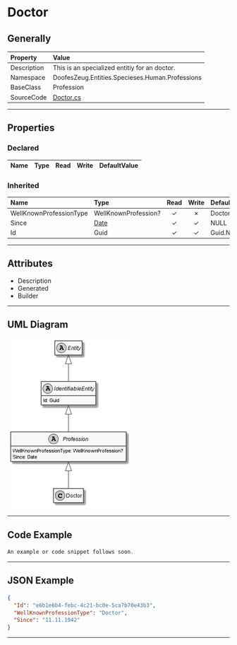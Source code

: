 ﻿# Doctor

## Generally

|Property|Value|
|:-|:-|
|Description|This is an specialized entitiy for an doctor.|
|Namespace|DoofesZeug.Entities.Specieses.Human.Professions|
|BaseClass|Profession|
|SourceCode|[Doctor.cs](../../../../DoofesZeug.Library/Src/Entities/Specieses/Human/Professions/Doctor.cs)|

---

## Properties

### Declared

|Name|Type|Read|Write|DefaultValue|
|:---|:---|:--:|:---:|:-----------|

### Inherited

|Name|Type|Read|Write|DefaultValue|
|:---|:---|:--:|:---:|:-----------|
|WellKnownProfessionType|WellKnownProfession?|&#x2713;|&#x2717;|Doctor|
|Since|[Date](../../Entities/DoofesZeug.Entities.DateAndTime/Date.md)|&#x2713;|&#x2713;|NULL|
|Id|Guid|&#x2713;|&#x2713;|Guid.NewGuid()|

---

## Attributes

- Description
- Generated
- Builder

---

## UML Diagram

![Doctor.png](./Doctor.png "Doctor")

---

## Code Example

```cs
An example or code snippet follows soon.
```

---

## JSON Example

```json
{
  "Id": "e6b1e6b4-febc-4c21-bc0e-5ca7b70e43b3",
  "WellKnownProfessionType": "Doctor",
  "Since": "11.11.1942"
}
```

---

